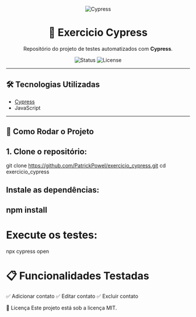 <p align="center">
  <img src="https://img.shields.io/badge/Cypress-E2E%20Testing-00D1C1?style=for-the-badge&logo=cypress&logoColor=white" alt="Cypress">
</p>

<h1 align="center">📗 Exercicio Cypress</h1>

<p align="center">
  Repositório do projeto de testes automatizados com <strong>Cypress</strong>.
</p>

<p align="center">
  <img src="https://img.shields.io/badge/Status-Em%20Desenvolvimento-yellow?style=for-the-badge" alt="Status">
  <img src="https://img.shields.io/github/license/PatrickPowel/exercicio_cypress?style=for-the-badge" alt="License">
</p>

---

## 🛠️ Tecnologias Utilizadas

- [Cypress](https://www.cypress.io/)
- JavaScript

---

## 🚀 Como Rodar o Projeto

## 1. Clone o repositório:
  
   git clone https://github.com/PatrickPowel/exercicio_cypress.git
   cd exercicio_cypress

## Instale as dependências:


## npm install

# Execute os testes:

npx cypress open
# 📋 Funcionalidades Testadas
✅ Adicionar contato
✅ Editar contato
✅ Excluir contato

📄 Licença
Este projeto está sob a licença MIT.



